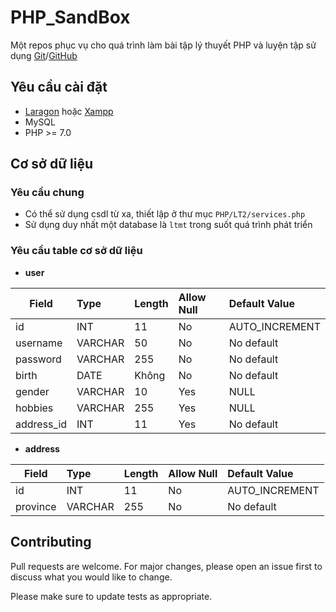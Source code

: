 # PHP_SandBox
Một repos phục vụ cho quá trình làm bài tập lý thuyết PHP và luyện tập sử dụng [Git](https://git-scm.com/)/[GitHub](https://github.com/)

## Yêu cầu cài đặt
- [Laragon](https://laragon.org/) hoặc [Xampp](https://www.apachefriends.org/download.html)
- MySQL
- PHP >= 7.0
## Cơ sở dữ liệu
### Yêu cầu chung
- Có thể sử dụng csdl từ xa, thiết lập ở thư mục `PHP/LT2/services.php`
- Sử dụng duy nhất một database là `ltmt` trong suốt quá trình phát triển
### Yêu cầu table cơ sở dữ liệu
- **user**

| Field|Type |Length |Allow Null |Default Value |
|------|:---|:-----|:----------|:------------|
| id | INT | 11 | No | AUTO_INCREMENT |
| username | VARCHAR | 50 | No | No default |
| password | VARCHAR | 255 | No | No default |
| birth | DATE | Không | No | No default |
| gender | VARCHAR | 10 | Yes | NULL |
| hobbies | VARCHAR | 255 | Yes | NULL |
| address_id | INT | 11 | Yes | No default |

- **address**

| Field|Type |Length |Allow Null |Default Value |
|------|:---|:-----|:----------|:------------|
| id | INT | 11 | No | AUTO_INCREMENT |
| province | VARCHAR | 255 | No | No default |

## Contributing
Pull requests are welcome. For major changes, please open an issue first to discuss what you would like to change.

Please make sure to update tests as appropriate.

